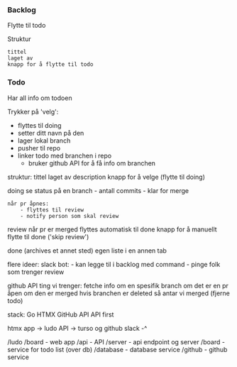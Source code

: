 ### Backlog

Flytte til todo

Struktur

```
tittel
laget av
knapp for å flytte til todo
```

### Todo

Har all info om todoen

Trykker på 'velg':

- flyttes til doing
- setter ditt navn på den
- lager lokal branch
- pusher til repo
- linker todo med branchen i repo
  - bruker github API for å få info om branchen

struktur:
tittel
laget av
description
knapp for å velge (flytte til doing)

doing
se status på en branch - antall commits - klar for merge

    når pr åpnes:
        - flyttes til review
        - notify person som skal review

review
når pr er merged flyttes automatisk til done
knapp for å manuellt flytte til done ('skip review')

done (archives et annet sted)
egen liste i en annen tab

flere ideer:
slack bot: - kan legge til i backlog med command - pinge folk som trenger review

github API ting vi trenger:
fetche info om en spesifik branch
om det er en pr åpen
om den er merged
hvis branchen er deleted så antar vi merged (fjerne todo)

stack:
Go
HTMX
GitHub API
API first

htmx app -> ludo API -> turso og github
slack -^

/ludo
/board - web app
/api - API
/server - api endpoint og server
/board - service for todo list (over db)
/database - database service
/github - github service
